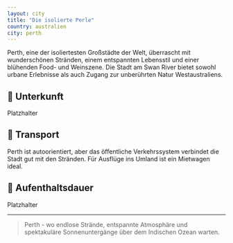 ```yaml
---
layout: city
title: "Die isolierte Perle"
country: australien
city: perth
---
```


Perth, eine der isoliertesten Großstädte der Welt, überrascht mit wunderschönen Stränden, einem entspannten Lebensstil und einer blühenden Food- und Weinszene. Die Stadt am Swan River bietet sowohl urbane Erlebnisse als auch Zugang zur unberührten Natur Westaustraliens.

## 🏨 Unterkunft

Platzhalter

## 🚗 Transport

Perth ist autoorientiert, aber das öffentliche Verkehrssystem verbindet die Stadt gut mit den Stränden. Für Ausflüge ins Umland ist ein Mietwagen ideal.

## 📅 Aufenthaltsdauer

Platzhalter

---

> Perth - wo endlose Strände, entspannte Atmosphäre und spektakuläre Sonnenuntergänge über dem Indischen Ozean warten.